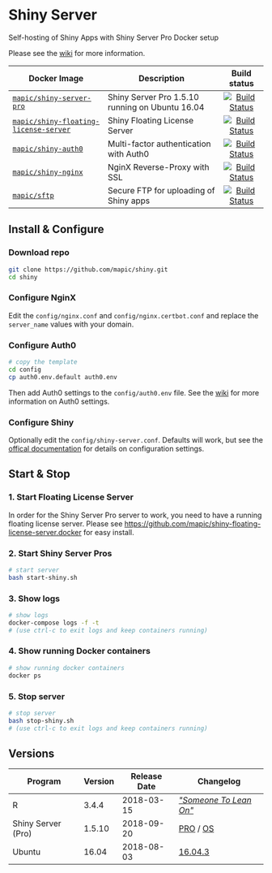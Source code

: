 # Shiny Server
Self-hosting of Shiny Apps with Shiny Server Pro Docker setup

Please see the [wiki](https://github.com/mapic/shiny/wiki) for more information.

| Docker Image        | Description           | Build status  |
| ------------- |-------------|:-----:|
| [`mapic/shiny-server-pro`](https://github.com/mapic/shiny-server-pro.docker)                              | Shiny Server Pro 1.5.10 running on Ubuntu 16.04       | [![Build Status](https://travis-ci.org/mapic/shiny-server-pro.docker.svg?branch=master)](https://travis-ci.org/mapic/shiny-server-pro.docker) |
| [`mapic/shiny-floating-license-server`](https://github.com/mapic/shiny-floating-license-server.docker)    | Shiny Floating License Server                         | [![Build Status](https://travis-ci.org/mapic/shiny-floating-license-server.docker.svg?branch=master)](https://travis-ci.org/mapic/shiny-floating-license-server.docker) |
| [`mapic/shiny-auth0`](https://github.com/mapic/shiny-auth0)                                               | Multi-factor authentication with Auth0                | [![Build Status](https://travis-ci.org/mapic/shiny-auth0.svg?branch=master)](https://travis-ci.org/mapic/shiny-auth0) |
| [`mapic/shiny-nginx`](https://github.com/mapic/shiny-nginx.docker)                                        | NginX Reverse-Proxy with SSL                          | [![Build Status](https://travis-ci.org/mapic/shiny-nginx.docker.svg?branch=master)](https://travis-ci.org/mapic/shiny-nginx.docker) |
| [`mapic/sftp`](https://github.com/mapic/sftp)                                                             | Secure FTP for uploading of Shiny apps                | [![Build Status](https://travis-ci.org/mapic/sftp.docker.svg?branch=master)](https://travis-ci.org/mapic/sftp.docker) |


## Install & Configure

### Download repo
```bash
git clone https://github.com/mapic/shiny.git
cd shiny

```

### Configure NginX
Edit the `config/nginx.conf` and `config/nginx.certbot.conf` and replace the `server_name` values with your domain.

### Configure Auth0
```bash
# copy the template 
cd config
cp auth0.env.default auth0.env
```
Then add Auth0 settings to the `config/auth0.env` file. See the [wiki](https://github.com/mapic/shiny/wiki/Auth0-Configuration) for more information on Auth0 settings.

### Configure Shiny
Optionally edit the `config/shiny-server.conf`. Defaults will work, but see the [offical documentation](http://docs.rstudio.com/shiny-server/#configuration-settings) for details on configuration settings.


## Start & Stop

### 1. Start Floating License Server
In order for the Shiny Server Pro server to work, you need to have a running floating license server. Please see https://github.com/mapic/shiny-floating-license-server.docker for easy install.

### 2. Start Shiny Server Pros

```bash
# start server
bash start-shiny.sh
```

### 3. Show logs
```bash
# show logs
docker-compose logs -f -t
# (use ctrl-c to exit logs and keep containers running)
```

### 4. Show running Docker containers
```bash
# show running docker containers
docker ps
```

### 5. Stop server
```bash
# stop server
bash stop-shiny.sh
# (use ctrl-c to exit logs and keep containers running)
```



## Versions

| Program               | Version | Release Date | Changelog | 
| -------               | ------- | ------------ | --------- |
| R                     | 3.4.4   | 2018-03-15   | _["Someone To Lean On"](https://stat.ethz.ch/pipermail/r-announce/2018/000626.html)_ |
| Shiny Server (Pro)    | 1.5.10  | 2018-09-20   | [PRO](https://support.rstudio.com/hc/en-us/articles/215642837-Shiny-Server-Pro-Release-History) / [OS](https://github.com/rstudio/shiny-server/blob/master/NEWS) |
| Ubuntu                | 16.04   | 2018-08-03   | [16.04.3](https://wiki.ubuntu.com/XenialXerus/ReleaseNotes/ChangeSummary/16.04.3) |


